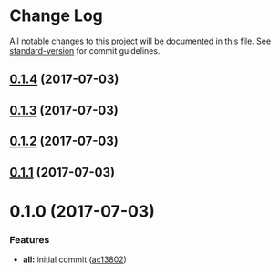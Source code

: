 # Change Log

All notable changes to this project will be documented in this file. See [standard-version](https://github.com/conventional-changelog/standard-version) for commit guidelines.

<a name="0.1.4"></a>
## [0.1.4](https://github.com/willsoto/json-api-denormalizr/compare/v0.1.3...v0.1.4) (2017-07-03)



<a name="0.1.3"></a>
## [0.1.3](https://github.com/willsoto/json-api-denormalizr/compare/v0.1.2...v0.1.3) (2017-07-03)



<a name="0.1.2"></a>
## [0.1.2](https://github.com/willsoto/json-api-denormalizr/compare/v0.1.1...v0.1.2) (2017-07-03)



<a name="0.1.1"></a>
## [0.1.1](https://github.com/willsoto/json-api-denormalizr/compare/v0.1.0...v0.1.1) (2017-07-03)



<a name="0.1.0"></a>
# 0.1.0 (2017-07-03)


### Features

* **all:** initial commit ([ac13802](https://github.com/willsoto/json-api-denormalizr/commit/ac13802))
